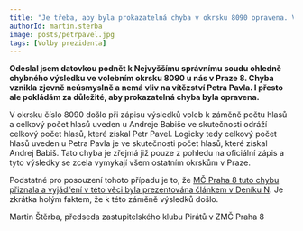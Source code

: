 ```yaml
---
title: "Je třeba, aby byla prokazatelná chyba v okrsku 8090 opravena. Vyhrál Petr Pavel, nikoliv Andrej Babiš"
authorId: martin.sterba
image: posts/petrpavel.jpg
tags: [Volby prezidenta]
---
```


**Odeslal jsem datovkou podnět k Nejvyššímu správnímu soudu ohledně chybného výsledku ve volebním okrsku 8090 u nás v Praze 8. Chyba vznikla zjevně neúsmyslně a nemá vliv na vítězství Petra Pavla. I přesto ale pokládám za důležité, aby prokazatelná chyba byla opravena.**

V okrsku číslo 8090 došlo při zápisu výsledků voleb k záměně počtu hlasů a celkový počet hlasů uveden u Andreje Babiše ve skutečnosti odráží celkový počet hlasů, které získal Petr Pavel. Logicky tedy celkový počet hlasů uveden u Petra Pavla je ve skutečnosti počet hlasů, které získal Andrej Babiš. Tato chyba je zřejmá již pouze z pohledu na oficiální zápis a tyto výsledky se zcela vymykají všem ostatním okrskům v Praze.

Podstatné pro posouzení tohoto případu je to, že [MČ Praha 8 tuto chybu přiznala a vyjádření v této věci byla prezentována článkem v Deníku N](https://denikn.cz/1069121/komise-v-prazskych-bohnicich-popletla-hromadky-a-vitezem-urcila-babise-radnice-prosvihla-lhutu-na-nahlaseni-chyby/?cst=5e37c663a1793b208a8846782704c59aba5076bf&fbclid=IwAR1aSLbkjnKQN_N9iJpSAZndD7tztrd6eHKKjAqwj6_pcfohnaw3lXd-Tzc). Je zkrátka holým faktem, že k této záměně výsledků došlo.

Martin Štěrba, předseda zastupitelského klubu Pirátů v ZMČ Praha 8